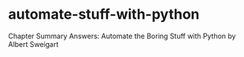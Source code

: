 # automate-stuff-with-python
Chapter Summary Answers: Automate the Boring Stuff with Python by Albert Sweigart
